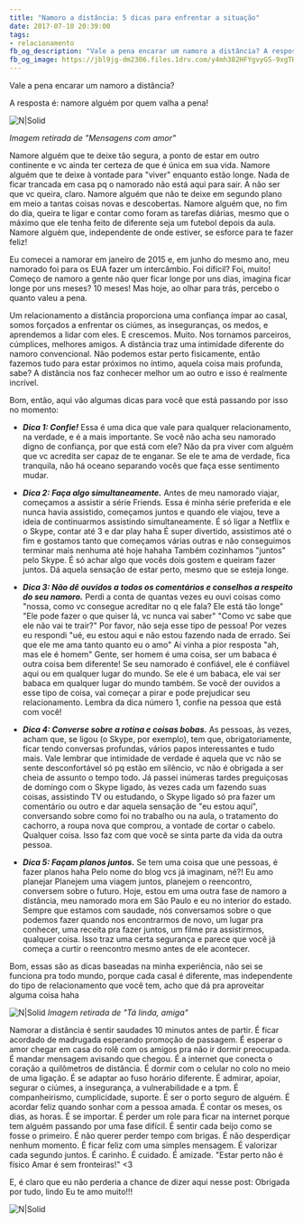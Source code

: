 ```yaml
---
title: "Namoro a distância: 5 dicas para enfrentar a situação"
date: 2017-07-10 20:39:00
tags:  
- relacionamento
fb_og_description: "Vale a pena encarar um namoro a distância? A resposta é: namore alguém por quem valha a pena!"
fb_og_image: https://jbl9jg-dm2306.files.1drv.com/y4mh382HFYgvyGS-9xgTHEt3nrkr1dAFO_GKG_lvvEe4XTQxAIIbAr5M5NoB3iMR3iNyVWf5liGuaaMDpJa8Odn3nZEqck__1B3yTNjPQTqebLikULvJxylFpTY1AG4DhgBG5Q0oii8m_OujNv_DLDuYv5yA3N7JQFdE-y3TS0n8tTOaEJdhu6hf7W_DPQzhpEb55vVb8ytMcr6gzKSR4a6lw?width=590&height=368&cropmode=none
---
```


Vale a pena encarar um namoro a distância? 

A resposta é: namore alguém por quem valha a pena! 

![N|Solid](https://jbl9jg-dm2306.files.1drv.com/y4mh382HFYgvyGS-9xgTHEt3nrkr1dAFO_GKG_lvvEe4XTQxAIIbAr5M5NoB3iMR3iNyVWf5liGuaaMDpJa8Odn3nZEqck__1B3yTNjPQTqebLikULvJxylFpTY1AG4DhgBG5Q0oii8m_OujNv_DLDuYv5yA3N7JQFdE-y3TS0n8tTOaEJdhu6hf7W_DPQzhpEb55vVb8ytMcr6gzKSR4a6lw?width=590&height=368&cropmode=none)
<!-- more -->
*Imagem retirada de "Mensagens com amor"*


Namore alguém que te deixe tão segura, a ponto de estar em outro continente e vc ainda ter certeza de que é única em sua vida. 
Namore alguém que te deixe à vontade para "viver" enquanto estão longe. Nada de ficar trancada em casa pq o namorado não está aqui para sair. A não ser que vc queira, claro. 
Namore alguém que não te deixe em segundo plano em meio a tantas coisas novas e descobertas. 
Namore alguém que, no fim do dia, queira te ligar e contar como foram as tarefas diárias, mesmo que o máximo que ele tenha feito de diferente seja um futebol depois da aula. 
Namore alguém que, independente de onde estiver, se esforce para te fazer feliz! 

Eu comecei a namorar em janeiro de 2015 e, em junho do mesmo ano, meu namorado foi para os EUA fazer um intercâmbio. 
Foi difícil? Foi, muito! Começo de namoro a gente não quer ficar longe por uns dias, imagina ficar longe por uns meses? 10 meses! 
Mas hoje, ao olhar para trás, percebo o quanto valeu a pena. 

Um relacionamento a distância proporciona uma confiança ímpar ao casal, somos forçados a enfrentar os ciúmes, as inseguranças, os medos, e aprendemos a lidar com eles. E crescemos. Muito. 
Nos tornamos parceiros, cúmplices, melhores amigos. A distância traz uma intimidade diferente do namoro convencional. Não podemos estar perto fisicamente, então fazemos tudo para estar próximos no íntimo, aquela coisa mais profunda, sabe? A distância nos faz conhecer melhor um ao outro e isso é realmente incrível. 

Bom, então, aqui vão algumas dicas para você que está passando por isso no momento: 

- ***Dica 1: Confie!*** 
Essa é uma dica que vale para qualquer relacionamento, na verdade, e é a mais importante. Se você não acha seu namorado digno de confiança, por que está com ele? Não da pra viver com alguém que vc acredita ser capaz de te enganar. Se ele te ama de verdade, fica tranquila, não há oceano separando vocês que faça esse sentimento mudar.

- ***Dica 2: Faça algo simultaneamente.***
Antes de meu namorado viajar, começamos a assistir a série Friends. Essa é minha série preferida e ele nunca havia assistido, começamos juntos e quando ele viajou, teve a ideia de continuarmos assistindo simultaneamente. É só ligar a Netflix e o Skype, contar até 3 e dar play haha 
É super divertido, assistimos até o fim e gostamos tanto que começamos várias outras e não conseguimos terminar mais nenhuma até hoje  hahaha 
Também cozinhamos "juntos" pelo Skype. 
É só achar algo que vocês dois gostem e queiram fazer juntos. 
Dá aquela sensação de estar perto, mesmo que se esteja longe.

- ***Dica 3: Não dê ouvidos a todos os comentários e conselhos a respeito do seu namoro.***
Perdi a conta de quantas vezes eu ouvi coisas como "nossa, como vc consegue acreditar no q ele fala? Ele está tão longe" 
"Ele pode fazer o que quiser lá, vc nunca vai saber" 
"Como vc sabe que ele não vai te trair?" 
Por favor, não seja esse tipo de pessoa! 
Por vezes eu respondi "ué, eu estou aqui e não estou fazendo nada de errado. Sei que ele me ama tanto quanto eu o amo" 
Aí vinha a pior resposta "ah, mas ele é homem" 
Gente, ser homem é uma coisa, ser um babaca é outra coisa bem diferente! 
Se seu namorado é confiável, ele é confiável aqui ou em qualquer lugar do mundo. Se ele é um babaca, ele vai ser babaca em qualquer lugar do mundo também. 
Se você der ouvidos a esse tipo de coisa, vai começar a pirar e pode prejudicar seu relacionamento. Lembra da dica número 1, confie na pessoa que está com você!

- ***Dica 4: Converse sobre a rotina e coisas bobas.*** 
As pessoas, às vezes, acham que, se ligou (o Skype, por exemplo), tem que, obrigatoriamente, ficar tendo conversas profundas, vários papos interessantes e tudo mais. Vale lembrar que intimidade de verdade é aquela que vc não se sente desconfortável só pq estão em silêncio, vc não é obrigada a ser cheia de assunto o tempo todo. 
Já passei inúmeras tardes preguiçosas de domingo com o Skype ligado, às vezes cada um fazendo suas coisas, assistindo TV ou estudando, o Skype ligado só pra fazer um comentário ou outro e dar aquela sensação de "eu estou aqui", conversando sobre como foi no trabalho ou na aula, o tratamento do cachorro, a roupa nova que comprou, a vontade de cortar o cabelo. Qualquer coisa. 
Isso faz com que você se sinta parte da vida da outra pessoa. 

- ***Dica 5: Façam planos juntos.***
Se tem uma coisa que une pessoas, é fazer planos haha 
Pelo nome do blog vcs já imaginam, né?! Eu amo planejar 
Planejem uma viagem juntos, planejem o reencontro, conversem sobre o futuro. 
Hoje, estou em uma outra fase de namoro a distância, meu namorado mora em São Paulo e eu no interior do estado. Sempre que estamos com saudade, nós conversamos sobre o que podemos fazer quando nos encontrarmos de novo, um lugar pra conhecer, uma receita pra fazer juntos, um filme pra assistirmos, qualquer coisa. Isso traz uma certa segurança e parece que você já começa a curtir o reencontro mesmo antes de ele acontecer.

Bom, essas são as dicas baseadas na minha experiência, não sei se funciona pra todo mundo, porque cada casal é diferente, mas independente do tipo de relacionamento que você tem, acho que dá pra aproveitar alguma coisa haha 

![N|Solid](https://jbnisq-dm2306.files.1drv.com/y4mNdHUmp7121lQWlvgahlaQQKMqWFaovFGF8bJXoLaJzDIozyvU7iWh1OSHBXEV2WruLWe7uVuygTH2esq6x9FFC18HMtnHIYNl1yWKSVP6Mepd3UMW9bgrXd2wFUMnIAJsGUIcm86-KIGyGYKWLkRFzDetO2tHprbtq4vzcFt4KMePuHePdQHOb92ULTWU851NLeQLqi3kdkkWHxDVC5wug?width=500&height=359&cropmode=none)
*Imagem retirada de "Tá linda, amiga"*

Namorar a distância é sentir saudades 10 minutos antes de partir. É ficar acordado de madrugada esperando promoção de passagem. É esperar o amor chegar em casa do rolê com os amigos pra não ir dormir preocupada. É mandar mensagem avisando que chegou. É a internet que conecta o coração a quilômetros de distância. É dormir com o celular no colo no meio de uma ligação. É se adaptar ao fuso horário diferente. É admirar, apoiar, segurar o ciúmes, a insegurança, a vulnerabilidade e a tpm. 
É companheirismo, cumplicidade, suporte. É ser o porto seguro de alguém. 
É acordar feliz quando sonhar com a pessoa amada. É contar os meses, os dias, as horas. É se importar. É perder um role para ficar na internet porque tem alguém passando por uma fase difícil. É sentir cada beijo como se fosse o primeiro. É não querer perder tempo com brigas. É não desperdiçar nenhum momento. É ficar feliz com uma simples mensagem. É valorizar cada segundo juntos. É carinho. É cuidado. É amizade. 
"Estar perto não é físico
Amar é sem fronteiras!" <3

E, é claro que eu não perderia a chance de dizer aqui nesse post:
Obrigada por tudo, lindo
Eu te amo muito!!!

![N|Solid](https://tpkvdw-dm2306.files.1drv.com/y4mSouKYt4VyQwdp5upXMQusucx3wIazWP8RZWWsUfTQ8UzA95cxJSTrCQxkQvz5Sxe50_NM9_ePViEpVfGSM5Hm3deUTnoIxrQZp8y6hdWsDZthqg4d5kN9ofVGz1OzZ3u6g77Frhbs89dxrNoDCj5_Xu36S2JGDIqELMAdr7_Cd8pq2PppAz_z9R-QeJurDGYQqLbBd-n4sv3MC8A_Ufl4A?width=640&height=708&cropmode=none)







